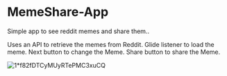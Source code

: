 
# MemeShare-App
Simple app to see reddit memes and share them..

Uses an API to retrieve the memes from Reddit. Glide listener to load the meme.
Next button to change the Meme.
Share button to share the Meme.


![1*f82fDTCyMUyRTePMC3xuCQ](https://user-images.githubusercontent.com/81747739/153697866-ca1c8fca-ff4f-400e-9d9e-2f921df9d3dc.png)


